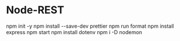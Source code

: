 # Node-REST

 npm init -y
 npm install --save-dev prettier
 npm run format
 npm install express
 npm start
 npm install dotenv
 npm i -D nodemon
 